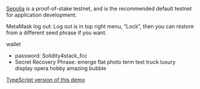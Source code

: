 
[Sepolia](https://sepolia.dev/) is a proof-of-stake testnet, and is the recommended default testnet for application development.

MetaMask log out: Log out is in top right menu, “Lock”, then you can restore from a different seed phrase if you want.

wallet
- password: Solidity4stack_fcc  
- Secret Recovery Phrase: emerge flat photo term test truck luxury display opera hobby amazing bubble

[TypeScript version of this demo](https://youtu.be/gyMwXuJrbJQ?t=29828)

<!-- 
https://www.alchemy.com/
-->